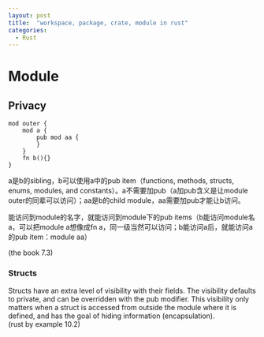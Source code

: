 ```yaml
---
layout: post
title:  "workspace, package, crate, module in rust"
categories: 
  - Rust
---
```


# Module
## Privacy
```
mod outer {
	mod a {
		pub mod aa {
		}
	}
	fn b(){}
}
```
a是b的sibling，b可以使用a中的pub item（functions, methods, structs, enums, modules, and constants）。a不需要加pub（a加pub含义是让module outer的同辈可以访问）；aa是b的child module，aa需要加pub才能让b访问。
  
能访问到module的名字，就能访问到module下的pub items（b能访问module名a，可以把module a想像成fn a，同一级当然可以访问；b能访问a后，就能访问a的pub item：module aa）

(the book 7.3)
### Structs
Structs have an extra level of visibility with their fields. The visibility defaults to private, and can be overridden with the pub modifier. This visibility only matters when a struct is accessed from outside the module where it is defined, and has the goal of hiding information (encapsulation).  
(rust by example 10.2)
